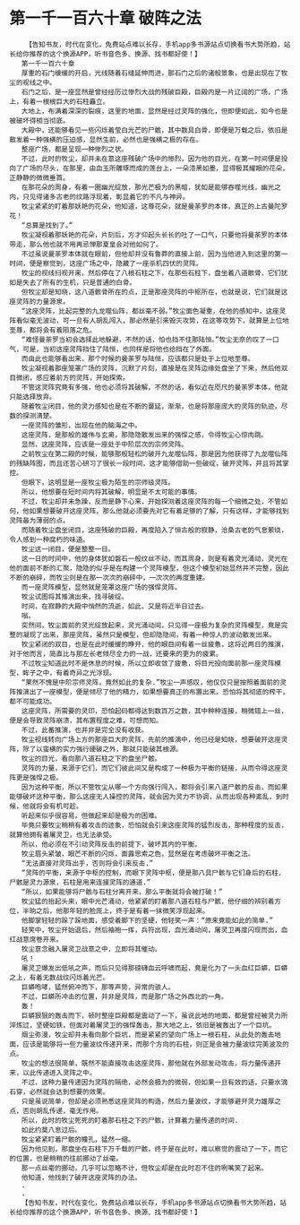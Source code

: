 # 第一千一百六十章 破阵之法
        【告知书友，时代在变化，免费站点难以长存，手机app多书源站点切换看书大势所趋，站长给你推荐的这个换源APP，听书音色多、换源、找书都好使！】
       第一千一百六十章
       厚重的石门缓缓的开启，光线随着石缝延伸而进，那石门之后的诸般景象，也是出现在了牧尘的视线之中。
       石门之后，是一座显然是曾经经历过惨烈大战的残破巨殿，巨殿内是一片辽阔的广场，广场上，有着一根根巨大的石柱矗立。
       大地上，布满着深深的裂痕，这里的地面，显然是经过灵阵的强化，但即便如此，如今也是被破坏得相当彻底。
       大殿中，还能够看见一些闪烁着莹白光芒的尸骸，其中数具白骨，即便是万载之后，依旧是散发着一种强横的压迫感，显然生前，必然也是强横之极的存在。
       整座广场，都是呈现一种惨烈之状。
       不过，此时的牧尘，却并未在意这座残破广场中的惨烈，因为他的目光，在第一时间便是投向了广场的尽头，在那里，由血玉所雕琢而成的莲台上，一朵漆黑如墨，显得极其耀眼的花朵，正静静的微微垂首。
       在那花朵的周身，有着一圈幽光绽放，那光芒极为的黑暗，犹如是能够吞噬光线，幽光之内，只见得诸多古老的纹路浮现着，彰显着它的不凡与神异。
       牧尘紧紧的盯着那妖艳的花朵，他知道，这尊花朵，就是曼荼罗的本体，真正的上古曼陀罗花！
       “总算是找到了。”
       牧尘凝视着那妖艳的花朵，片刻后，方才仰起头长长的吐了一口气，只要他将曼荼罗的本体带走，那么他也就不用再忌惮那夏皇会对他如何了。
       不过虽说曼荼罗本体就在眼前，但他却并没有鲁莽的直接上前，因为当他进入到这里的第一时间，便是察觉到，这座广场之中，隐藏了一座杀机四伏的灵阵。
       牧尘的视线扫视开来，然后停在了八根石柱之下，在那些石柱下，盘坐着八道骸骨，它们犹如是失去了所有的生机，只是普通的白骨。
       但牧尘却是知晓，这八道骸骨所在的点，正是那座灵阵的中枢所在，也就是说，它们就是这座灵阵的力量源泉。
       “这座灵阵，比起完整的九龙噬仙阵，都丝毫不弱。”牧尘面色凝重，在他的感知中，这座灵阵看似毫无波动，可一旦有人胡乱闯入，那必然是引来毁灭攻势，在这等攻势下，就算是上位地至尊，都将会有着陨落之危。
       “难怪曼荼罗当初会选择此地躲避，不然的话，怕也挡不住那陆恒。”牧尘无奈的叹了一口气，可是，当初这座灵阵挡住了陆恒，也同样是将他也给挡在了外面。
       而由此也能够看出来，那个时候的曼荼罗与陆恒，应该都只是处于上位地至尊。
       牧尘凝视着那座笼罩广场的灵阵，沉默了片刻，直接是在灵阵边缘处盘坐了下来，然后他双目微闭，感应着前方的灵阵，开始探索。
       不管这灵阵究竟有多强，他也必须将其破解，不然的话，看似近在咫尺的曼荼罗本体，他就只能选择放弃。
       随着牧尘闭目，他的灵力感知也是在不断的蔓延，渐渐，也是将那座庞大的灵阵的轨迹，尽数的探测清楚。
       一座灵阵的雏形，出现在他的脑海之中。
       这座灵阵，是那般的雄伟与玄奥，那隐隐散发出来的强悍之感，令得牧尘心惊肉跳。
       显然，这座灵阵，应该是一座处于中阶层次的宗师灵阵。
       之前牧尘在第二殿的时候，能够那般轻松的破开九龙噬仙阵，那是因为他获得了九龙噬仙阵的残缺阵图，而且还苦心研习了很长一段时间，这才能够借助一些破绽，破开灵阵，并且将其掌控。
       但眼下，这明显是一座牧尘极为陌生的宗师级灵阵。
       所以，他想要在短时间内将其破解，明显是不太可能的事情。
       不过，牧尘却并未急躁，反而是静下心来，开始探测着这座灵阵的每一个细微之处，不管如何，他如果想要破开这座灵阵，那么他就必须要先对它有着足够的了解，只有这样，才能够找到灵阵最为薄弱的点。
       而随着牧尘盘坐闭目，这座残破的巨殿，再度陷入了恒古般的寂静，沧桑古老的气息萦绕，令人感到一种腐朽的味道。
       牧尘这一闭目，便是整整一日。
       这一日的时间中，他的身体犹如磐石一般纹丝不动，而其周身，则是有着灵光涌动，灵光在他的面前不断的汇聚，隐隐的似乎是在构建一个灵阵模型，但这个模型初始显然并不完整，因此不断的崩碎，而牧尘则是在那一次次的崩碎中，一次次的再度重建。
       而一座灵阵模型，显然就是笼罩这座广场的强悍灵阵。
       牧尘试图将其推演出来，找寻破绽。
       时间，在寂静的大殿中悄然的流逝，如此，又是将近半日过去。
       嗡。
       突然间，牧尘面前的灵光绽放起来，灵光涌动间，只见得一座极为复杂的灵阵模型，竟是完整的凝现了出来，那座灵阵，虽然只是模型，但却隐隐间，有着一种惊人的波动散发出来。
       牧尘紧闭的双目，也是在此时缓缓的睁开，他的眼目间有着一丝疲惫，这将近两日的推演，对于他而言，简直比与那左长老倾尽全力的一战，还要来的更为的疲累。
       不过牧尘知道此时不是休息的时候，所以立即收敛了疲惫，将目光投向面前那一座灵阵模型，眸子之中，有着奇异之光浮现。
       “果然不愧是中阶宗师灵阵，竟然如此的复杂.”牧尘一声感叹，他仅仅只是按照着面前的灵阵推演出了一座模型，便是倾尽了他的精力，如果想要真正的布置出来，恐怕将其彻底的榨干，都不可能成功。
       这座灵阵，所需要的灵印，恐怕起码都得达到数百万之数，其中种种连接，稍微错上一丝，便是会导致灵阵崩溃，其布置程度之难，可想而知。
       不过，此番推演，也并非是完全没有收获。
       牧尘视线转向广场上方的那座巨大的灵阵，先前的推演中，他已经是知晓，想要破开这座灵阵，除了以蛮横的实力强行硬破之外，那就只能破其根源。
       牧尘的目光，看向那八道石柱之下的盘坐尸骸。
       灵阵的力量，来源于它们，而它们彼此间又是构成了一种极为平衡的链接，从而令得这座灵阵更是强悍之极。
       因为这种平衡，所以不管牧尘从哪一个方向强行闯入，都将会引来八道尸骸的反击，而如果能够破坏这种平衡，那么这座无人操控的灵阵，就会因为灵力不协调，从而出现各种紊乱，到时候，他就将会有机可趁。
       听起来似乎很容易，但做起来却是极为的困难。
       毕竟只要牧尘稍稍有着攻击的迹象，恐怕就会引来这座灵阵的猛烈反击，那种程度的反击，就算他拥有着屠灵卫，也无法承受。
       所以，他必须在不引动灵阵反击的前提下，破坏其内的平衡。
       牧尘眉头紧皱，眼芒不断的闪烁，面露思索之色，显然是在考虑破坏平衡之法。
       “无法直接对灵阵出手，否则将会引来反击.”
       “灵阵的平衡，来源于中枢的控制，而眼下灵阵中枢，便是那八具尸骸与它们身后的石柱，尸骸是灵力源泉，石柱是用来连接灵阵的通道.”
       “所以，如果能够将尸骸与石柱分离开来，那么平衡就将会被打破！”
       牧尘猛的抬起头来，眼中光芒涌动，他紧紧的盯着那八道石柱与尸骸，他仔细的辨别着方位，半晌之后，他那年轻的脸庞上，终于是有着一抹微笑浮现起来。
       他脚掌轻轻的跺了跺地面，感受着脚下的坚硬，他轻笑一声：“原来竟能如此的简单.”
       轻笑中，牧尘开始退后，然后袖袍一挥，兵符出现，血光涌动间，屠灵卫再度闪现而出，血红战意席卷开来。
       牧尘意念融入屠灵卫战意之中，立即将其催动。
       吼！
       屠灵卫爆发出低吼之声，而后只见得那磅礴血云呼啸而起，竟是化为了一头血红巨蟒，巨蟒之上，有着无数战纹闪烁着光芒。
       巨蟒咆哮，猛然俯冲而下，那等声势，异常的骇人。
       不过，巨蟒所冲击的位置，并非是灵阵，而是那广场之外西北的一角。
       轰！
       巨蟒狠狠的轰击而下，顿时整座巨殿都是震动了一下，虽说此地的地面，都是曾经被灵力所淬炼过，坚硬如铁，但面对着屠灵卫的强悍轰击，那大地之上，依旧是被轰出了一个巨坑。
       烟尘弥漫，牧尘却并未看向那个巨坑，而是紧紧的望向广场上一根石柱，从此处的轰击地面，应该是能够将一些力量波纹传递开来，而那个方向的石柱，则正是会被力量波纹完美波及的点。
       牧尘的想法很简单，既然不能直接攻击这座灵阵，那他就在外部发动攻击，将力量传递开来，以此传递进入灵阵之中。
       不过，这种力量传递因为灵阵的隔绝，必然会极为的微弱，但如果一旦有效的话，只要水滴石穿，必然就会达到想要的效果。
       只是虽说简单，但却是必须熟悉这座灵阵的构造，然后力量波纹，才能够避开灵力雄厚之点，否则胡乱传递，毫无作用。
       所以，此时的牧尘死死的盯着那石柱之下的尸骸，计算着力量传递的时间.
       如此约莫八息过后。
       牧尘紧紧盯着尸骸的瞳孔，猛然一缩。
       因为他见到，那盘坐在石柱下万千载的尸骸，终于是在此时，难以察觉的震动了一下，而它的位置，也是稍稍的往前挪动了丝毫。
       那一点丝毫的挪动，几乎可以忽略不计，但牧尘却是在此时忍不住的咧嘴笑了起来。
       他知道，他找到了破开这座灵阵的办法。
       .
       .
       【告知书友，时代在变化，免费站点难以长存，手机app多书源站点切换看书大势所趋，站长给你推荐的这个换源APP，听书音色多、换源、找书都好使！】